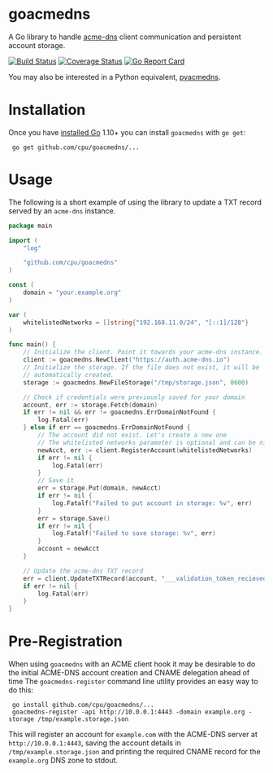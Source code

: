 # goacmedns

A Go library to handle [acme-dns](https://github.com/joohoi/acme-dns) client
communication and persistent account storage.

[![Build Status](https://travis-ci.org/cpu/goacmedns.svg?branch=master)](https://travis-ci.org/cpu/goacmedns)
[![Coverage Status](https://coveralls.io/repos/github/cpu/goacmedns/badge.svg?branch=master)](https://coveralls.io/github/cpu/goacmedns?branch=master)
[![Go Report Card](https://goreportcard.com/badge/github.com/cpu/goacmedns)](https://goreportcard.com/report/github.com/cpu/goacmedns)

You may also be interested in a Python equivalent,
[pyacmedns](https://github.com/joohoi/pyacmedns/).

# Installation

Once you have [installed Go](https://golang.org/doc/install) 1.10+ you can
install `goacmedns` with `go get`:

     go get github.com/cpu/goacmedns/...

# Usage

The following is a short example of using the library to update a TXT record
served by an `acme-dns` instance.

```go
package main

import (
	"log"

	"github.com/cpu/goacmedns"
)

const (
	domain = "your.example.org"
)

var (
	whitelistedNetworks = []string{"192.168.11.0/24", "[::1]/128"}
)

func main() {
	// Initialize the client. Point it towards your acme-dns instance.
	client := goacmedns.NewClient("https://auth.acme-dns.io")
	// Initialize the storage. If the file does not exist, it will be
	// automatically created.
	storage := goacmedns.NewFileStorage("/tmp/storage.json", 0600)

	// Check if credentials were previously saved for your domain
	account, err := storage.Fetch(domain)
	if err != nil && err != goacmedns.ErrDomainNotFound {
		log.Fatal(err)
	} else if err == goacmedns.ErrDomainNotFound {
		// The account did not exist. Let's create a new one
		// The whitelisted networks parameter is optional and can be nil
		newAcct, err := client.RegisterAccount(whitelistedNetworks)
		if err != nil {
			log.Fatal(err)
		}
		// Save it
		err = storage.Put(domain, newAcct)
		if err != nil {
			log.Fatalf("Failed to put account in storage: %v", err)
		}
		err = storage.Save()
		if err != nil {
			log.Fatalf("Failed to save storage: %v", err)
		}
		account = newAcct
	}

	// Update the acme-dns TXT record
	err = client.UpdateTXTRecord(account, "___validation_token_recieved_from_the_ca___")
	if err != nil {
		log.Fatal(err)
	}
}
```

# Pre-Registration

When using `goacmedns` with an ACME client hook it may be desirable to do the
initial ACME-DNS account creation and CNAME delegation ahead of time  The
`goacmedns-register` command line utility provides an easy way to do this:

     go install github.com/cpu/goacmedns/...
     goacmedns-register -api http://10.0.0.1:4443 -domain example.org -storage /tmp/example.storage.json

This will register an account for `example.com` with the ACME-DNS server at
`http://10.0.0.1:4443`, saving the account details in
`/tmp/example.storage.json` and printing the required CNAME record for the
`example.org` DNS zone to stdout.
